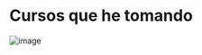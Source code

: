 
# Cursos que he tomando
![image](https://github.com/user-attachments/assets/d47137fd-acd5-4b0f-926f-5b370203a4ab)

